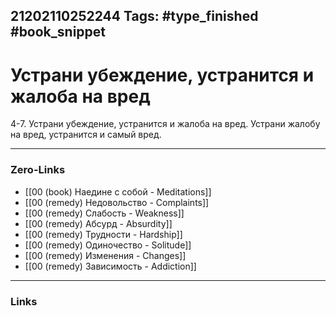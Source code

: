 21202110252244
Tags: #type_finished #book_snippet 
---
# Устрани убеждение, устранится и жалоба на вред

 4-7. Устрани убеждение, устранится и жалоба на вред. Устрани жалобу на вред, устранится и самый вред. 

---
### Zero-Links
 - [[00 (book) Наедине с собой - Meditations]]
 - [[00 (remedy) Недовольство - Complaints]]
 - [[00 (remedy) Слабость - Weakness]]
 - [[00 (remedy) Абсурд - Absurdity]]
 - [[00 (remedy) Трудности - Hardship]]
 - [[00 (remedy) Одиночество - Solitude]]
 - [[00 (remedy) Изменения - Changes]]
 - [[00 (remedy) Зависимость - Addiction]]
---
### Links
